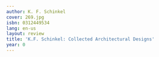 ```yaml
---
author: K. F. Schinkel
cover: 269.jpg
isbn: 0312449534
lang: en-us
layout: review
title: 'K.F. Schinkel: Collected Architectural Designs'
year: 0
---
```


